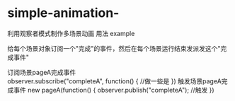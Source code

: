 # simple-animation-
利用观察者模式制作多场景动画
用法 example

给每个场景对象订阅一个"完成"的事件，然后在每个场景运行结束发派发这个"完成事件"

订阅场景pageA完成事件  
observer.subscribe("completeA", function() {
                                   //做一些是
                                   })
触发场景pageA完成事件 
new pageA(function() {
    observer.publish("completeA"); //触发
})
